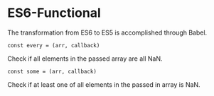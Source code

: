 # ES6-Functional
The transformation from ES6 to ES5 is accomplished through Babel.

```
const every = (arr, callback)
```
Check if all elements in the passed array are all NaN.
```
const some = (arr, callback)
```
Check if at least one of all elements in the passed in array is NaN.

